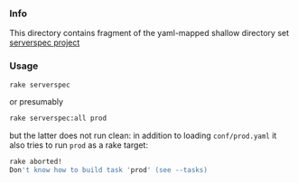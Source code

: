 ### Info
This directory contains fragment of the yaml-mapped shallow directory set [serverspec project](https://github.com/Uki884/serverspec)
### Usage
```sh
rake serverspec
```
or presumably
```sh
rake serverspec:all prod
```
but the latter does not run clean: in addition to loading `conf/prod.yaml` it also tries to run `prod` as a rake target:
```sh
rake aborted!
Don't know how to build task 'prod' (see --tasks)
```
